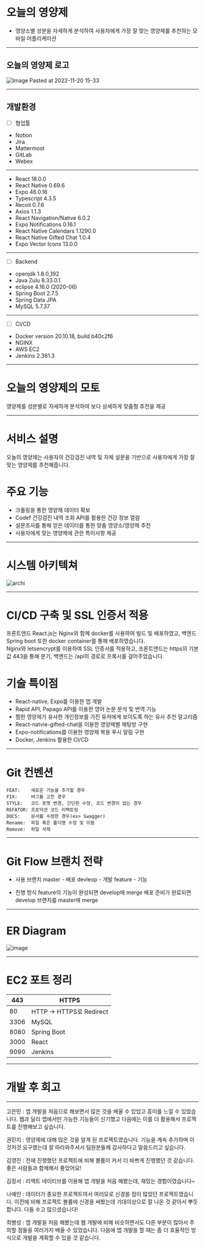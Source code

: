 # 오늘의 영양제
 - 영양소별 성분을 자세하게 분석하여 사용자에게 가장 잘 맞는 영양제를 추천하는 모바일 어플리케이션

<hr>

## 오늘의 영양제 로고
![Image Pasted at 2022-11-20 15-33](https://user-images.githubusercontent.com/63994962/202890239-6c7f3c62-8fb9-41d5-8753-8b609567b46e.png)
<hr>

## 개발환경

- [ ]  협업툴
- Notion
- Jira
- Mattermost
- GitLab
- Webex
----------------------------- 
- React 18.0.0
- React Native 0.69.6
- Expo 46.0.16
- Typescript 4.3.5
- Recoil 0.7.6
- Axios 1.1.3
- React Navigation/Native 6.0.2
- Expo Notifications 0.16.1
- React Native Calendars 1.1290.0
- React Native Gifted Chat 1.0.4
- Expo Vector Icons 13.0.0

---

- [ ]  Backend
- openjdk 1.8.0_192
- Java Zulu 8.33.0.1
- eclipse 4.16.0 (2020-06)
- Spring Boot 2.7.5
- Spring Data JPA
- MySQL 5.7.37

---

- [ ]  CI/CD
- Docker version 20.10.18, build b40c2f6
- NGINX
- AWS EC2
- Jenkins 2.361.3
---

# 오늘의 영양제의 모토
영양제를 성분별로 자세하게 분석하여 보다 상세하게 맞춤형 추천을 제공

<hr>

# 서비스 설명
오늘의 영양제는 사용자의 건강검진 내역 및 자체 설문을 기반으로 사용자에게 가장 잘 맞는 영양제를 추천해줍니다.


# 주요 기능
- 크롤링을 통한 영양제 데이터 확보
- Codef 건강검진 내역 조회 API를 활용한 건강 정보 열람
- 설문조사를 통해 얻은 데이터를 통한 맞춤 영양소/영양제 추천
- 사용자에게 맞는 영양제에 관한 특이사항 제공

<hr>

# 시스템 아키텍쳐
![archi](https://user-images.githubusercontent.com/63994962/202890683-2a3b4376-1d66-4d08-9a3e-4ad4e50e007c.png)

<hr>

# CI/CD 구축 및 SSL 인증서 적용
프론트엔드 React.js는 Nginx와 함께 docker를 사용하여 빌드 및 배포하였고, 백엔드 Spring boot 또한 docker container를 통해 배포하였습니다. 
<br>
Nginx와 letsencrypt를 이용하여 SSL 인증서를 적용하고, 프론트엔드는 https의 기본값 443을 통해 분기, 백엔드는 /api의 경로로 프록시를 걸어주었습니다.

# 기술 특이점
- React-native, Expo를 이용한 앱 개발
- Rapid API, Papago API를 이용한 영어 논문 분석 및 번역 기능
- 찜한 영양제가 유사한 개인정보를 가진 유저에게 보이도록 하는 유사 추천 알고리즘
- React-natvie-gifted-chat을 이용한 영양제별 채팅방 구현
- Expo-notifications를 이용한 영양제 복용 푸시 알림 구현
- Docker, Jenkins 활용한 CI/CD

<hr>

# Git 컨벤션

```
FEAT:    새로운 기능을 추가할 경우
FIX:     버그를 고친 경우
STYLE:   코드 포맷 변경, 간단한 수정, 코드 변경이 없는 경우
REFATOR: 프로덕션 코드 리팩토링
DOCS:    문서를 수정한 경우(ex> Swagger)
Rename:  파일 혹은 폴더명 수정 및 이동
Remove:  파일 삭제
```

<hr>

# Git Flow 브랜치 전략
- 사용 브랜치
master - 배포
devleop - 개발
feature - 기능

- 진행 방식
feature의 기능이 완성되면 develop에 merge
배포 준비가 완료되면 develop 브랜치를 master에 merge


<hr>

# ER Diagram
![image](https://user-images.githubusercontent.com/63994962/202890758-19e04f57-fd53-45aa-a04f-c38f7e3a37ce.png)

<hr>

# EC2 포트 정리
|443 | HTTPS|
|-|-|
|80 | HTTP -> HTTPS로 Redirect|
|3306 | MySQL|
|8080 | Spring Boot |
|3000 | React |
|9090 | Jenkins|

<hr>

# 개발 후 회고
<hr>

고은민 : 앱 개발을 처음으로 해보면서 많은 것을 배울 수 있었고 흥미를 느낄 수 있었습니다. 웹과 달리 앱에서만 가능한 기능들이 신기했고 다음에는 이를 더 활용해서 프로젝트를 진행해보고 싶습니다. <br>

권민지 : 영양제에 대해 많은 것을 알게 된 프로젝트였습니다. 기능을 계속 추가하며 이것저것 요구했는데 잘 따라와주셔서 팀원분들께 감사하다고 말씀드리고 싶습니다. <br>

김영진 : 전에 진행했던 프로젝트에 비해 볼륨이 커서 더 바쁘게 진행했던 것 같습니다. 좋은 사람들과 함께해서 좋았어요! <br>

김정서 : 리액트 네이티브를 이용해 앱 개발을 처음 해봤는데, 재밌는 경험이였습니다~ <br>

나예인 : 데이터가 중요한 프로젝트여서 여러모로 신경쓸 점이 많았던 프로젝트였습니다. 이전에 비해 프로젝트 볼륨에 신경을 써봤는데 기대이상으로 잘 나온 것 같아서 뿌듯합니다. 다들 수고 많으셨습니다! <br>

최병성 : 앱 개발을 처음 해봤는데 웹 개발에 비해 비슷하면서도 다른 부분이 많아서 주의할 점들을 여러가지 배울 수 있었습니다. 다음에 앱 개발을 할 때는 좀 더 효율적인 방식으로 개발을 계획할 수 있을 것 같습니다. <br>

